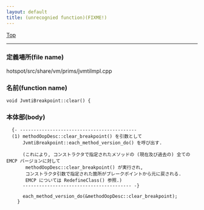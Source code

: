 ```yaml
---
layout: default
title: (unrecognied function)(FIXME!)
---
```

[Top](../index.html)

--- 
### 定義場所(file name)
hotspot/src/share/vm/prims/jvmtiImpl.cpp

### 名前(function name)
```
void JvmtiBreakpoint::clear() {
```

### 本体部(body)
```
  {- -------------------------------------------
  (1) methodOopDesc::clear_breakpoint() を引数として
      JvmtiBreakpoint::each_method_version_do() を呼び出す.
  
      (これにより, コンストラクタで指定されたメソッドの (現在及び過去の) 全ての EMCP バージョンに対して
       methodOopDesc::clear_breakpoint() が実行され, 
       コンストラクタ引数で指定された箇所がブレークポイントから元に戻される.
       EMCP については RedefineClass() 参照.)
      ---------------------------------------- -}

	  each_method_version_do(&methodOopDesc::clear_breakpoint);
	}
	
```


